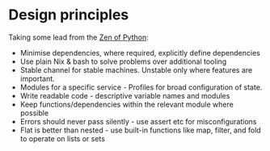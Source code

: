 # Design principles

Taking some lead from the [Zen of Python](https://peps.python.org/pep-0020/):

- Minimise dependencies, where required, explicitly define dependencies
- Use plain Nix & bash to solve problems over additional tooling
- Stable channel for stable machines. Unstable only where features are important.
- Modules for a specific service - Profiles for broad configuration of state.
- Write readable code - descriptive variable names and modules
- Keep functions/dependencies within the relevant module where possible
- Errors should never pass silently - use assert etc for misconfigurations
- Flat is better than nested - use built-in functions like map, filter, and fold to operate on lists or sets
